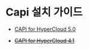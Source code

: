 
# Capi 설치 가이드

* [CAPI for HyperCloud 5.0](https://github.com/tmax-cloud/install-capi/tree/5.0)

* ~~[CAPI for HyperCloud 4.1](https://github.com/tmax-cloud/install-capi/tree/4.1)~~